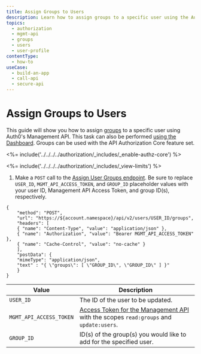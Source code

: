 ```yaml
---
title: Assign Groups to Users
description: Learn how to assign groups to a specific user using the Auth0 Management API. For use with Auth0's API Authorization Core feature set.
topics:
  - authorization
  - mgmt-api
  - groups
  - users
  - user-profile
contentType: 
  - how-to
useCase:
  - build-an-app
  - call-api
  - secure-api
---
```

# Assign Groups to Users

This guide will show you how to assign [groups](/authorization/concepts/rbac) to a specific user using Auth0's Management API. This task can also be performed [using the Dashboard](/dashboard/guides/users/assign-user-groups). Groups can be used with the API Authorization Core feature set.

<%= include('../../../../authorization/_includes/_enable-authz-core') %>

<%= include('../../../../authorization/_includes/_view-limits') %>

1. Make a `POST` call to the [Assign User Groups endpoint](/api/management/v2#!/user_groups/post_user_groups). Be sure to replace `USER_ID`, `MGMT_API_ACCESS_TOKEN`, and `GROUP_ID` placeholder values with your user ID, Management API Access Token, and group ID(s), respectively.

```har
{
	"method": "POST",
	"url": "https://${account.namespace}/api/v2/users/USER_ID/groups",
	"headers": [
    { "name": "Content-Type", "value": "application/json" },
   	{ "name": "Authorization", "value": "Bearer MGMT_API_ACCESS_TOKEN" },
    { "name": "Cache-Control", "value": "no-cache" }
	],
	"postData": {
    "mimeType": "application/json",
    "text" : "{ \"groups\": [ \"GROUP_ID\", \"GROUP_ID\" ] }"
	}
}
```

| **Value** | **Description** |
| - | - |
| `USER_ID` | Τhe ID of the user to be updated. |
| `MGMT_API_ACCESS_TOKEN` | [Access Token for the Management API](/api/management/v2/tokens) with the scopes `read:groups` and `update:users`. |
| `GROUP_ID` | ID(s) of the group(s) you would like to add for the specified user. |